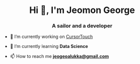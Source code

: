 <h1 align="center">Hi 👋, I'm Jeomon George</h1>
<h3 align="center">A sailor and a developer</h3>

- 🔭 I’m currently working on [CursorTouch](https://github.com/CursorTouch)

- 🌱 I’m currently learning **Data Science**

- 📫 How to reach me **jeogeoalukka@gmail.com**
